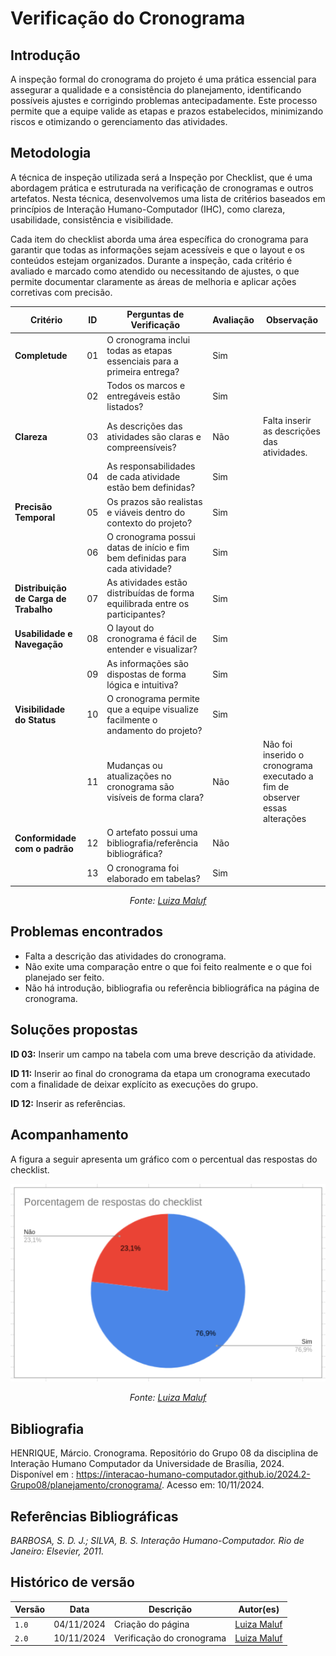 # __Verificação do Cronograma__

## __Introdução__

A inspeção formal do cronograma do projeto é uma prática essencial para assegurar a qualidade e a consistência do planejamento, identificando possíveis ajustes e corrigindo problemas antecipadamente. Este processo permite que a equipe valide as etapas e prazos estabelecidos, minimizando riscos e otimizando o gerenciamento das atividades.

## __Metodologia__

A técnica de inspeção utilizada será a Inspeção por Checklist, que é uma abordagem prática e estruturada na verificação de cronogramas e outros artefatos. Nesta técnica, desenvolvemos uma lista de critérios baseados em princípios de Interação Humano-Computador (IHC), como clareza, usabilidade, consistência e visibilidade. 

Cada item do checklist aborda uma área específica do cronograma para garantir que todas as informações sejam acessíveis e que o layout e os conteúdos estejam organizados. Durante a inspeção, cada critério é avaliado e marcado como atendido ou necessitando de ajustes, o que permite documentar claramente as áreas de melhoria e aplicar ações corretivas com precisão.

<center>

| Critério                              | ID      | Perguntas de Verificação                                                               | Avaliação     | Observação      |
|---------------------------------------|---------|----------------------------------------------------------------------------------------|---------------|-----------------|
| **Completude**                        | 01      | O cronograma inclui todas as etapas essenciais para a primeira entrega?                | Sim           |                 |
|                                       | 02      | Todos os marcos e entregáveis estão listados?                                          | Sim           |                 |
| **Clareza**                           | 03      | As descrições das atividades são claras e compreensíveis?                              | Não           | Falta inserir as descrições das atividades.|
|                                       | 04      | As responsabilidades de cada atividade estão bem definidas?                            | Sim           |                 |
| **Precisão Temporal**                 | 05      | Os prazos são realistas e viáveis dentro do contexto do projeto?                       | Sim           |                 |
|                                       | 06      | O cronograma possui datas de início e fim bem definidas para cada atividade?           | Sim           |                 |
| **Distribuição de Carga de Trabalho** | 07      | As atividades estão distribuídas de forma equilibrada entre os participantes?          | Sim           |                 |
| **Usabilidade e Navegação**           | 08      | O layout do cronograma é fácil de entender e visualizar?                               | Sim           |                 |
|                                       | 09      | As informações são dispostas de forma lógica e intuitiva?                              | Sim           |                 |
| **Visibilidade do Status**            | 10      | O cronograma permite que a equipe visualize facilmente o andamento do projeto?         | Sim           |                 |
|                                       | 11      | Mudanças ou atualizações no cronograma são visíveis de forma clara?                    | Não           | Não foi inserido o cronograma executado a fim de observer essas alterações|
|**Conformidade com o padrão**          | 12      | O artefato possui uma bibliografia/referência bibliográfica?                           | Não |                 |                        
|                                       | 13      | O cronograma foi elaborado em tabelas?                                                 | Sim           |                 |

_Fonte: [Luiza Maluf](https://github.com/LuizaMaluf)_

</center>

## __Problemas encontrados__

- Falta a descrição das atividades do cronograma.
- Não exite uma comparação entre o que foi feito realmente e o que foi planejado ser feito.
- Não há introdução, bibliografia ou referência bibliográfica na página de cronograma.

## __Soluções propostas__

__ID 03:__ Inserir um campo na tabela com uma breve descrição da atividade.

__ID 11:__ Inserir ao final do cronograma da etapa um cronograma executado com a finalidade de deixar explícito as execuções do grupo.

__ID 12:__ Inserir as referências.


## __Acompanhamento__

A figura a seguir apresenta um gráfico com o percentual das respostas do checklist.

<center>

![Percentual da verificação do cronograma](../../../assets/graficos/verf-cronograma1.png)

_Fonte: [Luiza Maluf](https://github.com/LuizaMaluf)_

</center>

## __Bibliografia__

HENRIQUE, Márcio. Cronograma. Repositório do Grupo 08 da disciplina de Interação Humano Computador da Universidade de Brasília, 2024. Disponível em : <https://interacao-humano-computador.github.io/2024.2-Grupo08/planejamento/cronograma/>. Acesso em: 10/11/2024.

## __Referências Bibliográficas__

_BARBOSA, S. D. J.; SILVA, B. S. Interação Humano-Computador. Rio de Janeiro: Elsevier, 2011._

## Histórico de versão

| Versão |    Data    |      Descrição      |             Autor(es)                        |
|--------|------------|---------------------|----------------------------------------------|
| `1.0`  | 04/11/2024 | Criação do página | [Luiza Maluf](https://github.com/LuizaMaluf)   |
| `2.0`  | 10/11/2024 | Verificação do cronograma| [Luiza Maluf](https://github.com/LuizaMaluf)   |